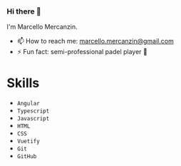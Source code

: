 ### Hi there 👋

I'm Marcello Mercanzin.


- 📫 How to reach me: marcello.mercanzin@gmail.com
- ⚡ Fun fact: semi-professional padel player 🎾


# Skills
- <code>Angular</code>
- <code>Typescript</code>
- <code>Javascript</code>
- <code>HTML</code>
- <code>CSS</code>
- <code>Vuetify</code>
- <code>Git</code>
- <code>GitHub</code>

